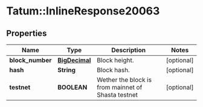 # Tatum::InlineResponse20063

## Properties
Name | Type | Description | Notes
------------ | ------------- | ------------- | -------------
**block_number** | [**BigDecimal**](BigDecimal.md) | Block height. | [optional] 
**hash** | **String** | Block hash. | [optional] 
**testnet** | **BOOLEAN** | Wether the block is from mainnet of Shasta testnet | [optional] 

